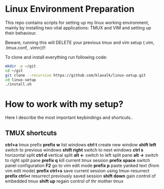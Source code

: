 # Linux Environment Preparation

This repo contains scripts for setting up my linux working environment, mainly by
installing two vital applications: TMUX and VIM and setting up their behaviour.

Beware, running this will DELETE your previous tmux and vim setup (.vim, .tmux.conf, .vimrc)!!

To clone and install everything run following code:

```bash
mkdir -p ~/git
cd ~/git
git clone --recursive https://github.com/klaxalk/linux-setup.git
cd linux-setup
./install.sh
```
# How to work with my setup?

Here I describe the most important keybindings and shortcuts..

## TMUX shortcuts

**ctrl+a** tmux prefix
**prefix w** list windows
**ctrl t** create new window
**shift left** switch to previous windows
**shift right** switch to next windows
**ctrl s** horizontal split
**ctrl d** vertical split
**alt <-** switch to left split pane
**alt ->** switch to right split pane
**prefix q** kill current tmux session
**prefix space** switch panel configuration
**F2** go to vim edit mode
**prefix p** paste yanked text (from vim edit mode)
**prefix ctrl+s** save current session using tmux-resurrect
**prefix ctrl+r** resurrect previously saved session
**shift down** gain control of embedded tmux
**shift up** regain control of thr mother tmux

